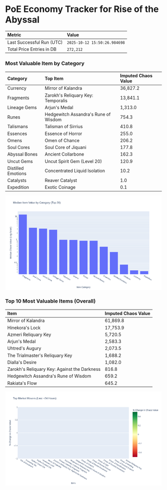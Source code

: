 # PoE Economy Tracker for Rise of the Abyssal

<!-- START_MAINTENANCE -->
| Metric | Value |
|:---|:---|
| Last Successful Run (UTC) | `2025-10-12 15:50:26.984698` |
| Total Price Entries in DB | `272,212` |

<!-- END_MAINTENANCE -->

<!-- START_DATAFRAME_DEBUG -->
<!-- END_DATAFRAME_DEBUG -->

<!-- START_CATEGORY_ANALYSIS -->
### Most Valuable Item by Category
| Category | Top Item | Imputed Chaos Value |
| :--- | :--- | :--- |
| Currency | Mirror of Kalandra | 36,827.2 |
| Fragments | Zarokh's Reliquary Key: Temporalis | 13,841.1 |
| Lineage Gems | Arjun's Medal | 1,313.0 |
| Runes | Hedgewitch Assandra's Rune of Wisdom | 754.3 |
| Talismans | Talisman of Sirrius | 410.8 |
| Essences | Essence of Horror | 255.0 |
| Omens | Omen of Chance | 206.2 |
| Soul Cores | Soul Core of Jiquani | 177.8 |
| Abyssal Bones | Ancient Collarbone | 162.3 |
| Uncut Gems | Uncut Spirit Gem (Level 20) | 120.9 |
| Distilled Emotions | Concentrated Liquid Isolation | 10.2 |
| Catalysts | Reaver Catalyst | 1.0 |
| Expedition | Exotic Coinage | 0.1 |


![Category Analysis Chart](charts/category_analysis.png)
<!-- END_ANALYSIS -->

<!-- START_ANALYSIS -->
### Top 10 Most Valuable Items (Overall)
| Item | Imputed Chaos Value |
| :--- | :--- |
| Mirror of Kalandra | 61,869.8 |
| Hinekora's Lock | 17,753.9 |
| Azmeri Reliquary Key | 5,720.5 |
| Arjun's Medal | 2,583.3 |
| Uhtred's Augury | 2,073.5 |
| The Trialmaster's Reliquary Key | 1,688.2 |
| Dialla's Desire | 1,082.0 |
| Zarokh's Reliquary Key: Against the Darkness | 816.8 |
| Hedgewitch Assandra's Rune of Wisdom | 659.2 |
| Rakiata's Flow | 645.2 |


![Market Movers Chart](charts/market_movers.png)
<!-- END_ANALYSIS -->
